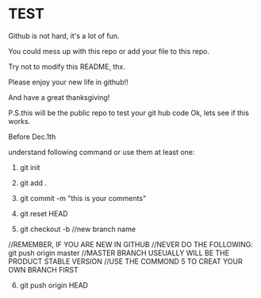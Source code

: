 TEST
====
Github is not hard, it's a lot of fun.

You could mess up with this repo or add your file to this repo.

Try not to modify this README, thx. 

Please enjoy your new life in github!! 

And have a great thanksgiving!


P.S.this will be the public repo to test your git hub code
Ok, lets see if this works. 

Before Dec.1th

understand following command or use them at least one:

1. git init

2. git add .

3. git commit -m "this is your comments"

4. git reset HEAD

5. git checkout -b //new branch name

//REMEMBER, IF YOU ARE NEW IN GITHUB
//NEVER DO THE FOLLOWING: git push origin master
//MASTER BRANCH USEUALLY WILL BE THE PRODUCT STABLE VERSION
//USE THE COMMOND 5 TO CREAT YOUR OWN BRANCH FIRST

6. git push origin HEAD 

